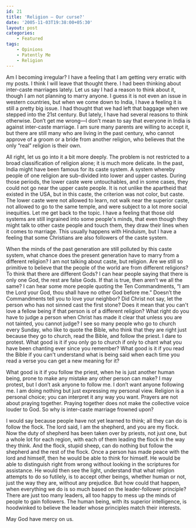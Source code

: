 ```yaml
---
id: 21
title: 'Religion – Our curse?'
date: '2005-11-03T19:38:00+05:30'
layout: post
categories:
    - Featured
tags:
    - Opinions
    - Patently Me
    - Religion
---
```


Am I becoming irregular? I have a feeling that I am getting very erratic with my posts. I think I will leave that thought there. I had been thinking about inter-caste marriages lately. Let us say I had a reason to think about it, though I am not planning to marry anyone. I guess it is not even an issue in western countries, but when we come down to India, I have a feeling it is still a pretty big issue. I had thought that we had left that baggage when we stepped into the 21st century. But lately, I have had several reasons to think otherwise. Don’t get me wrong—I don’t mean to say that everyone in India is against inter-caste marriage. I am sure many parents are willing to accept it, but there are still many who are living in the past century, who cannot approve of a groom or a bride from another religion, who believes that the only “real” religion is their own.

All right, let us go into it a bit more deeply. The problem is not restricted to a broad classification of religion alone; it is much more delicate. In the past, India might have been famous for its caste system. A system whereby people of one religion are sub-divided into lower and upper castes. During those periods, the lower caste were untouchables, and in some cases, they could not go near the upper caste people. It is not unlike the apartheid that existed in the USA, but in this caste, the criterion was not color, but caste. The lower caste were not allowed to learn, not walk near the superior caste, not allowed to go to the same temple, and were subject to a lot more social inequities. Let me get back to the topic. I have a feeling that those old systems are still ingrained into some people's minds, that even though they might talk to other caste people and touch them, they draw their lines when it comes to marriage. This usually happens with Hinduism, but I have a feeling that some Christians are also followers of the caste system.

When the minds of the past generation are still polluted by this caste system, what chance does the present generation have to marry from a different religion? I am not talking about caste, but religion. Are we still so primitive to believe that the people of the world are from different religions? To think that there are different Gods? I can hear people saying that there is only one God, the rest are false Gods. If that is true, then aren’t we all the same? I can hear some more people quoting the Ten Commandments, “I am the Lord your God, thou shall have no other God before me.” Doesn’t the Commandments tell you to love your neighbor? Did Christ not say, let the person who has not sinned cast the first stone? Does it mean that you can't love a fellow being if that person is of a different religion? What right do you have to judge a person when Christ has made it clear that unless you are not tainted, you cannot judge? I see so many people who go to church every Sunday, who like to quote the Bible, who think that they are right just because they go to church, read the Bible, and follow the priest. I dare to protest. What good is it if you only go to church if only to chant what you have been chanting ever since you remember? What good is it if you read the Bible if you can't understand what is being said when each time you read a verse you can get a new meaning for it?

What good is it if you follow the priest, when he is just another human being, prone to make any mistake any other person can make? I may protest, but I don’t ask anyone to follow me. I don’t want anyone following me. I am doing nothing but just expressing my personal view. Religion is a personal choice; you can interpret it any way you want. Prayers are not about praying together. Praying together does not make the collective voice louder to God. So why is inter-caste marriage frowned upon?

I would say because people have not yet learned to think; all they can do is follow the flock. The lord said, I am the shepherd, and you are my flock. Now the duty of shepherd has been taken over by priests, not just one, but a whole lot for each region, with each of them leading the flock in the way they think. And the flock, stupid sheep, can do nothing but follow the shepherd and the rest of the flock. Once a person has made peace with the lord and himself, then he would be able to think for himself. He would be able to distinguish right from wrong without looking in the scriptures for assistance. He would then see the light, understand that what religion attempts to do so futilely, is to accept other beings, whether human or not, just the way they are, without any prejudice. But how could that happen, when everything we do is so much based on the leader-follower principle? There are just too many leaders, all too happy to mess up the minds of people to gain followers. The human being, with its superior intelligence, is hoodwinked to believe the leader whose principles match their interests.

May God have mercy on us.
